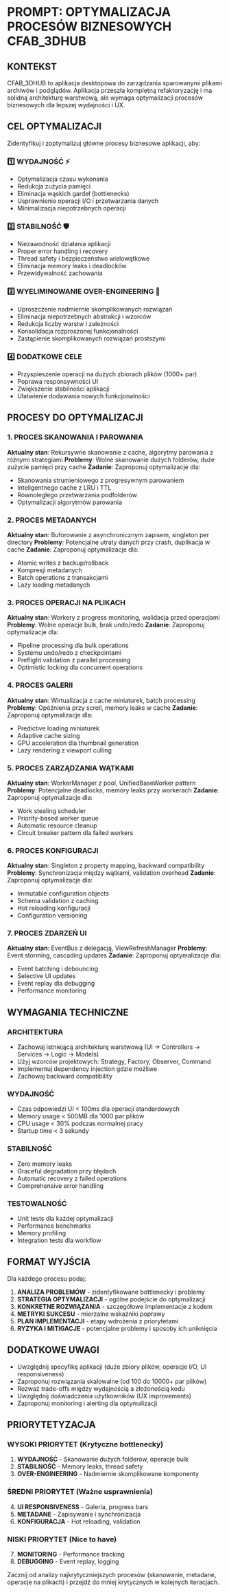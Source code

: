 # PROMPT: OPTYMALIZACJA PROCESÓW BIZNESOWYCH CFAB_3DHUB

## KONTEKST

CFAB_3DHUB to aplikacja desktopowa do zarządzania sparowanymi plikami archiwów i podglądów. Aplikacja przeszła kompletną refaktoryzację i ma solidną architekturę warstwową, ale wymaga optymalizacji procesów biznesowych dla lepszej wydajności i UX.

## CEL OPTYMALIZACJI

Zidentyfikuj i zoptymalizuj główne procesy biznesowe aplikacji, aby:

### 1️⃣ **WYDAJNOŚĆ** ⚡

- Optymalizacja czasu wykonania
- Redukcja zużycia pamięci
- Eliminacja wąskich gardeł (bottlenecks)
- Usprawnienie operacji I/O i przetwarzania danych
- Minimalizacja niepotrzebnych operacji

### 2️⃣ **STABILNOŚĆ** 🛡️

- Niezawodność działania aplikacji
- Proper error handling i recovery
- Thread safety i bezpieczeństwo wielowątkowe
- Eliminacja memory leaks i deadlocków
- Przewidywalność zachowania

### 3️⃣ **WYELIMINOWANIE OVER-ENGINEERING** 🎯

- Uproszczenie nadmiernie skomplikowanych rozwiązań
- Eliminacja niepotrzebnych abstrakcji i wzorców
- Redukcja liczby warstw i zależności
- Konsolidacja rozproszonej funkcjonalności
- Zastąpienie skomplikowanych rozwiązań prostszymi

### 4️⃣ **DODATKOWE CELE**

- Przyspieszenie operacji na dużych zbiorach plików (1000+ par)
- Poprawa responsywności UI
- Zwiększenie stabilności aplikacji
- Ułatwienie dodawania nowych funkcjonalności

## PROCESY DO OPTYMALIZACJI

### 1. PROCES SKANOWANIA I PAROWANIA

**Aktualny stan**: Rekursywne skanowanie z cache, algorytmy parowania z różnymi strategiami
**Problemy**: Wolne skanowanie dużych folderów, duże zużycie pamięci przy cache
**Zadanie**: Zaproponuj optymalizacje dla:

- Skanowania strumieniowego z progresywnym parowaniem
- Inteligentnego cache z LRU i TTL
- Równoległego przetwarzania podfolderów
- Optymalizacji algorytmów parowania

### 2. PROCES METADANYCH

**Aktualny stan**: Buforowanie z asynchronicznym zapisem, singleton per directory
**Problemy**: Potencjalne utraty danych przy crash, duplikacja w cache
**Zadanie**: Zaproponuj optymalizacje dla:

- Atomic writes z backup/rollback
- Kompresji metadanych
- Batch operations z transakcjami
- Lazy loading metadanych

### 3. PROCES OPERACJI NA PLIKACH

**Aktualny stan**: Workery z progress monitoring, walidacja przed operacjami
**Problemy**: Wolne operacje bulk, brak undo/redo
**Zadanie**: Zaproponuj optymalizacje dla:

- Pipeline processing dla bulk operations
- Systemu undo/redo z checkpointami
- Preflight validation z parallel processing
- Optimistic locking dla concurrent operations

### 4. PROCES GALERII

**Aktualny stan**: Wirtualizacja z cache miniaturek, batch processing
**Problemy**: Opóźnienia przy scroll, memory leaks w cache
**Zadanie**: Zaproponuj optymalizacje dla:

- Predictive loading miniaturek
- Adaptive cache sizing
- GPU acceleration dla thumbnail generation
- Lazy rendering z viewport culling

### 5. PROCES ZARZĄDZANIA WĄTKAMI

**Aktualny stan**: WorkerManager z pool, UnifiedBaseWorker pattern
**Problemy**: Potencjalne deadlocks, memory leaks przy workerach
**Zadanie**: Zaproponuj optymalizacje dla:

- Work stealing scheduler
- Priority-based worker queue
- Automatic resource cleanup
- Circuit breaker pattern dla failed workers

### 6. PROCES KONFIGURACJI

**Aktualny stan**: Singleton z property mapping, backward compatibility
**Problemy**: Synchronizacja między wątkami, validation overhead
**Zadanie**: Zaproponuj optymalizacje dla:

- Immutable configuration objects
- Schema validation z caching
- Hot reloading konfiguracji
- Configuration versioning

### 7. PROCES ZDARZEŃ UI

**Aktualny stan**: EventBus z delegacją, ViewRefreshManager
**Problemy**: Event storming, cascading updates
**Zadanie**: Zaproponuj optymalizacje dla:

- Event batching i debouncing
- Selective UI updates
- Event replay dla debugging
- Performance monitoring

## WYMAGANIA TECHNICZNE

### ARCHITEKTURA

- Zachowaj istniejącą architekturę warstwową (UI → Controllers → Services → Logic → Models)
- Użyj wzorców projektowych: Strategy, Factory, Observer, Command
- Implementuj dependency injection gdzie możliwe
- Zachowaj backward compatibility

### WYDAJNOŚĆ

- Czas odpowiedzi UI < 100ms dla operacji standardowych
- Memory usage < 500MB dla 1000 par plików
- CPU usage < 30% podczas normalnej pracy
- Startup time < 3 sekundy

### STABILNOŚĆ

- Zero memory leaks
- Graceful degradation przy błędach
- Automatic recovery z failed operations
- Comprehensive error handling

### TESTOWALNOŚĆ

- Unit tests dla każdej optymalizacji
- Performance benchmarks
- Memory profiling
- Integration tests dla workflow

## FORMAT WYJŚCIA

Dla każdego procesu podaj:

1. **ANALIZA PROBLEMÓW** - zidentyfikowane bottlenecky i problemy
2. **STRATEGIA OPTYMALIZACJI** - ogólne podejście do optymalizacji
3. **KONKRETNE ROZWIĄZANIA** - szczegółowe implementacje z kodem
4. **METRYKI SUKCESU** - mierzalne wskaźniki poprawy
5. **PLAN IMPLEMENTACJI** - etapy wdrożenia z priorytetami
6. **RYZYKA I MITIGACJE** - potencjalne problemy i sposoby ich uniknięcia

## DODATKOWE UWAGI

- Uwzględnij specyfikę aplikacji (duże zbiory plików, operacje I/O, UI responsiveness)
- Zaproponuj rozwiązania skalowalne (od 100 do 10000+ par plików)
- Rozważ trade-offs między wydajnością a złożonością kodu
- Uwzględnij doświadczenia użytkowników (UX improvements)
- Zaproponuj monitoring i alerting dla optymalizacji

## PRIORYTETYZACJA

### WYSOKI PRIORYTET (Krytyczne bottlenecky)

1. **WYDAJNOŚĆ** - Skanowanie dużych folderów, operacje bulk
2. **STABILNOŚĆ** - Memory leaks, thread safety
3. **OVER-ENGINEERING** - Nadmiernie skomplikowane komponenty

### ŚREDNI PRIORYTET (Ważne usprawnienia)

4. **UI RESPONSIVENESS** - Galeria, progress bars
5. **METADANE** - Zapisywanie i synchronizacja
6. **KONFIGURACJA** - Hot reloading, validation

### NISKI PRIORYTET (Nice to have)

7. **MONITORING** - Performance tracking
8. **DEBUGGING** - Event replay, logging

Zacznij od analizy najkrytyczniejszych procesów (skanowanie, metadane, operacje na plikach) i przejdź do mniej krytycznych w kolejnych iteracjach.
